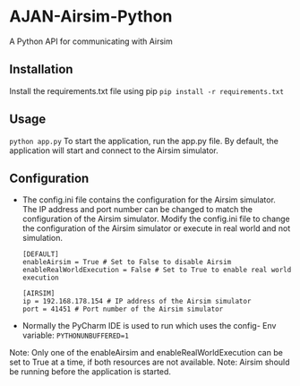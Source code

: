 # AJAN-Airsim-Python
A Python API for communicating with Airsim

## Installation
Install the requirements.txt file using pip
```pip install -r requirements.txt```

## Usage
```python app.py```
To start the application, run the app.py file. By default, the application will start and connect to the Airsim simulator.

## Configuration
- The config.ini file contains the configuration for the Airsim simulator. The IP address and port number can be changed to match the configuration of the Airsim simulator.
Modify the config.ini file to change the configuration of the Airsim simulator or execute in real world and not simulation.

    ```
    [DEFAULT]
    enableAirsim = True # Set to False to disable Airsim
    enableRealWorldExecution = False # Set to True to enable real world execution
    
    [AIRSIM]
    ip = 192.168.178.154 # IP address of the Airsim simulator
    port = 41451 # Port number of the Airsim simulator
    ```
- Normally the PyCharm IDE is used to run which uses the config- Env variable: `PYTHONUNBUFFERED=1`

Note: Only one of the enableAirsim and enableRealWorldExecution can be set to True at a time, if both resources are not available.
Note: Airsim should be running before the application is started.

